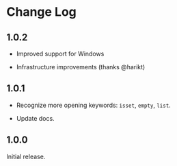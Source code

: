 # Change Log

## 1.0.2

- Improved support for Windows

- Infrastructure improvements (thanks @harikt)

## 1.0.1

- Recognize more opening keywords: `isset`, `empty`, `list`.

- Update docs.

## 1.0.0

Initial release.
